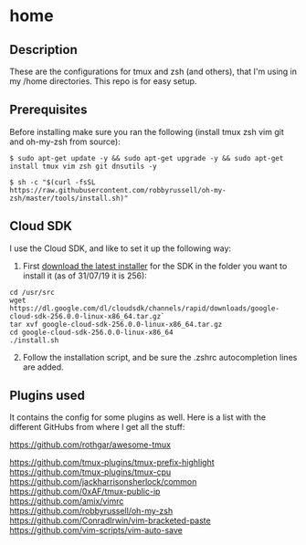 # home

## Description

These are the configurations for tmux and zsh (and others), that I'm using in my /home directories. This repo is for easy setup.

## Prerequisites

Before installing make sure you ran the following (install tmux zsh vim git and oh-my-zsh from source):

`$ sudo apt-get update -y && sudo apt-get upgrade -y && sudo apt-get install tmux vim zsh git dnsutils -y`  

`$ sh -c "$(curl -fsSL https://raw.githubusercontent.com/robbyrussell/oh-my-zsh/master/tools/install.sh)"`  

## Cloud SDK

I use the Cloud SDK, and like to set it up the following way:

1. First [download the latest installer](https://cloud.google.com/sdk/docs/) for the SDK in the folder you want to install it (as of 31/07/19 it is 256):
```  
cd /usr/src
wget https://dl.google.com/dl/cloudsdk/channels/rapid/downloads/google-cloud-sdk-256.0.0-linux-x86_64.tar.gz`
tar xvf google-cloud-sdk-256.0.0-linux-x86_64.tar.gz
cd google-cloud-sdk-256.0.0-linux-x86_64
./install.sh

```
2. Follow the installation script, and be sure the .zshrc autocompletion lines are added.

## Plugins used

It contains the config for some plugins as well. Here is a list with the different GitHubs from where I get all the stuff:

https://github.com/rothgar/awesome-tmux  

https://github.com/tmux-plugins/tmux-prefix-highlight  
https://github.com/tmux-plugins/tmux-cpu  
https://github.com/jackharrisonsherlock/common  
https://github.com/0xAF/tmux-public-ip  
https://github.com/amix/vimrc  
https://github.com/robbyrussell/oh-my-zsh  
https://github.com/ConradIrwin/vim-bracketed-paste  
https://github.com/vim-scripts/vim-auto-save  
